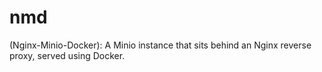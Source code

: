 # nmd
(Nginx-Minio-Docker): A Minio instance that sits behind an Nginx reverse proxy, served using Docker.
